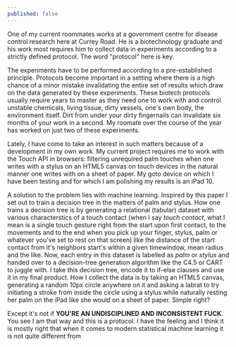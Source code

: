 ```yaml
---
published: false
---
```

One of my current roommates works at a government centre for disease control research here at Currey Road. He is a biotechnology graduate and his work most requires him to collect data in experiments according to a strictly defined protocol. The word "protocol" here is key. 

The experiments have to be performed according to a pre-established principle. Protocols become important in a setting where there is a high chance of a minor mistake invalidating the entire set of results which draw on the data generated by these experiments. These biotech protocols usually require years to master as they need one to work with and control unstable chemicals, living tissue, dirty vessels, one's own body, the environment itself. Dirt from under your dirty fingernails can invalidate six months of your work in a second. My roomate over the course of the year has worked on just two of these experiments.

Lately, I have come to take an interest in such matters because of a development in my own work. My current project requires me to work with the Touch API in browsers: filtering unrequired palm touches when one writes with a stylus on an HTML5 canvas on touch devices in the natural manner one writes with on a sheet of paper. My goto device on which I have been testing and for which I am polishing my results is an iPad 10.

A solution to the problem lies with machine learning. Inspired by this paper I set out to train a decision tree in the matters of palm and stylus. How one trains a decision tree is by generating a relational (tabular) dataset with various characterstics of a touch contact (when I say _touch contact_, what I mean is a single touch gesture right from the start upon first contact, to the movements and to the end when you pick up your finger, stylus, palm or whatever you've set to rest on that screen) like the distance of the start contact from it's neighbors start's within a given timewindow, mean radius and the like. Now, each entry in this dataset is labelled as _palm_ or _stylus_ and handed over to a decision-tree generation algorithm like the C4.5 or CART to juggle with. I take this decision tree, encode it to if-else clauses and use it in my final product. How I collect the data is by taking an HTML5 canvas, generating a random 10px circle anywhere on it and asking a labrat to try initiating a stroke from inside the circle using a stylus while naturally resting her palm on the iPad like she would on a sheet of paper. Simple right?

Except it's not if **YOU'RE AN UNDISCIPLINED AND INCONSISTENT FUCK**. You see I am that way and this is a protocol. I have the feeling and I think it is mostly right that when it comes to modern statistical machine learning it is not quite different from 
